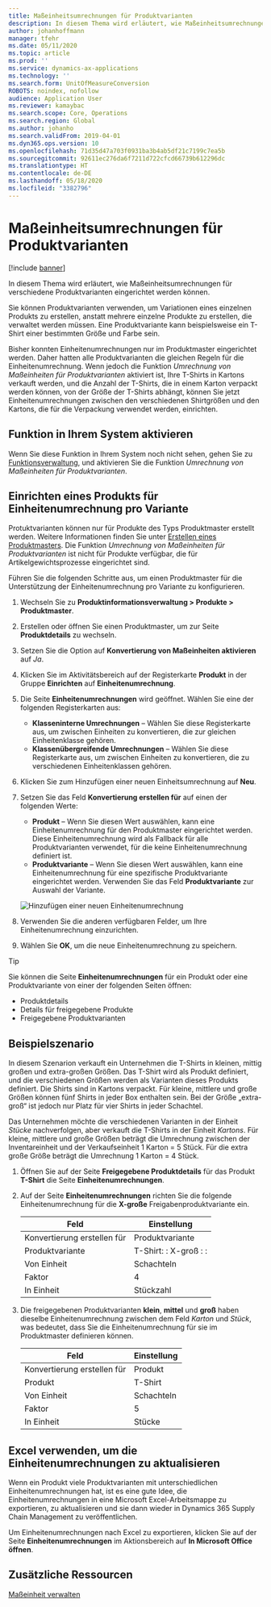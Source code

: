 ```yaml
---
title: Maßeinheitsumrechnungen für Produktvarianten
description: In diesem Thema wird erläutert, wie Maßeinheitsumrechnungen für Produktvarianten eingerichtet werden können. Zudem enthält es ein Beispiel für die Einstellung.
author: johanhoffmann
manager: tfehr
ms.date: 05/11/2020
ms.topic: article
ms.prod: ''
ms.service: dynamics-ax-applications
ms.technology: ''
ms.search.form: UnitOfMeasureConversion
ROBOTS: noindex, nofollow
audience: Application User
ms.reviewer: kamaybac
ms.search.scope: Core, Operations
ms.search.region: Global
ms.author: johanho
ms.search.validFrom: 2019-04-01
ms.dyn365.ops.version: 10
ms.openlocfilehash: 71d35d47a703f0931ba3b4ab5df21c7199c7ea5b
ms.sourcegitcommit: 92611ec276da6f7211d722cfcd66739b612296dc
ms.translationtype: HT
ms.contentlocale: de-DE
ms.lasthandoff: 05/18/2020
ms.locfileid: "3382796"
---
```

# <a name="unit-of-measure-conversion-per-product-variant"></a>Maßeinheitsumrechnungen für Produktvarianten

[!include [banner](../includes/banner.md)]

In diesem Thema wird erläutert, wie Maßeinheitsumrechnungen für verschiedene Produktvarianten eingerichtet werden können.

Sie können Produktvarianten verwenden, um Variationen eines einzelnen Produkts zu erstellen, anstatt mehrere einzelne Produkte zu erstellen, die verwaltet werden müssen. Eine Produktvariante kann beispielsweise ein T-Shirt einer bestimmten Größe und Farbe sein.

Bisher konnten Einheitenumrechnungen nur im Produktmaster eingerichtet werden. Daher hatten alle Produktvarianten die gleichen Regeln für die Einheitenumrechnung. Wenn jedoch die Funktion *Umrechnung von Maßeinheiten für Produktvarianten* aktiviert ist, Ihre T-Shirts in Kartons verkauft werden, und die Anzahl der T-Shirts, die in einem Karton verpackt werden können, von der Größe der T-Shirts abhängt, können Sie jetzt Einheitenumrechnungen zwischen den verschiedenen Shirtgrößen und den Kartons, die für die Verpackung verwendet werden, einrichten.

## <a name="turn-on-the-feature-in-your-system"></a>Funktion in Ihrem System aktivieren

Wenn Sie diese Funktion in Ihrem System noch nicht sehen, gehen Sie zu [Funktionsverwaltung](../../fin-ops-core/fin-ops/get-started/feature-management/feature-management-overview.md), und aktivieren Sie die Funktion *Umrechnung von Maßeinheiten für Produktvarianten*.

## <a name="set-up-a-product-for-unit-conversion-per-variant"></a>Einrichten eines Produkts für Einheitenumrechnung pro Variante

Protuktvarianten können nur für Produkte des Typs Produktmaster erstellt werden. Weitere Informationen finden Sie unter [Erstellen eines Produktmasters](tasks/create-product-master.md). Die Funktion *Umrechnung von Maßeinheiten für Produktvarianten* ist nicht für Produkte verfügbar, die für Artikelgewichtsprozesse eingerichtet sind.

Führen Sie die folgenden Schritte aus, um einen Produktmaster für die Unterstützung der Einheitenumrechnung pro Variante zu konfigurieren.

1. Wechseln Sie zu **Produktinformationsverwaltung \> Produkte \> Produktmaster**.
1. Erstellen oder öffnen Sie einen Produktmaster, um zur Seite **Produktdetails** zu wechseln.
1. Setzen Sie die Option auf **Konvertierung von Maßeinheiten aktivieren** auf *Ja*.
1. Klicken Sie im Aktivitätsbereich auf der Registerkarte **Produkt** in der Gruppe **Einrichten** auf **Einheitenumrechnung**.
1. Die Seite **Einheitenumrechnungen** wird geöffnet. Wählen Sie eine der folgenden Registerkarten aus:

    - **Klasseninterne Umrechnungen** – Wählen Sie diese Registerkarte aus, um zwischen Einheiten zu konvertieren, die zur gleichen Einheitenklasse gehören.
    - **Klassenübergreifende Umrechnungen** – Wählen Sie diese Registerkarte aus, um zwischen Einheiten zu konvertieren, die zu verschiedenen Einheitenklassen gehören.

1. Klicken Sie zum Hinzufügen einer neuen Einheitsumrechnung auf **Neu**.
1. Setzen Sie das Feld **Konvertierung erstellen für** auf einen der folgenden Werte:

    - **Produkt** – Wenn Sie diesen Wert auswählen, kann eine Einheitenumrechnung für den Produktmaster eingerichtet werden. Diese Einheitenumrechnung wird als Fallback für alle Produktvarianten verwendet, für die keine Einheitenumrechnung definiert ist.
    - **Produktvariante** – Wenn Sie diesen Wert auswählen, kann eine Einheitenumrechnung für eine spezifische Produktvariante eingerichtet werden. Verwenden Sie das Feld **Produktvariante** zur Auswahl der Variante.

    ![Hinzufügen einer neuen Einheitenumrechnung](media/uom-new-conversion.png "Hinzufügen einer neuen Einheitenumrechnung")

1. Verwenden Sie die anderen verfügbaren Felder, um Ihre Einheitenumrechnung einzurichten.
1. Wählen Sie **OK**, um die neue Einheitenumrechnung zu speichern.

> [!TIP]
> Sie können die Seite **Einheitenumrechnungen** für ein Produkt oder eine Produktvariante von einer der folgenden Seiten öffnen:
> 
> - Produktdetails
> - Details für freigegebene Produkte
> - Freigegebene Produktvarianten

## <a name="example-scenario"></a>Beispielszenario

In diesem Szenarion verkauft ein Unternehmen die T-Shirts in kleinen, mittig großen und extra-großen Größen. Das T-Shirt wird als Produkt definiert, und die verschiedenen Größen werden als Varianten dieses Produkts definiert. Die Shirts sind in Kartons verpackt. Für kleine, mittlere und große Größen können fünf Shirts in jeder Box enthalten sein. Bei der Größe „extra-groß“ ist jedoch nur Platz für vier Shirts in jeder Schachtel.

Das Unternehmen möchte die verschiedenen Varianten in der Einheit *Stücke* nachverfolgen, aber verkauft die T-Shirts in der Einheit *Kartons*. Für kleine, mittlere und große Größen beträgt die Umrechnung zwischen der Inventareinheit und der Verkaufseinheit 1 Karton = 5 Stück. Für die extra große Größe beträgt die Umrechnung 1 Karton = 4 Stück.

1. Öffnen Sie auf der Seite **Freigegebene Produktdetails** für das Produkt **T-Shirt** die Seite **Einheitenumrechnungen**.
1. Auf der Seite **Einheitenumrechnungen** richten Sie die folgende Einheitenumrechnung für die **X-große** Freigabenproduktvariante ein.

    | Feld                 | Einstellung                 |
    |-----------------------|-------------------------|
    | Konvertierung erstellen für | Produktvariante         |
    | Produktvariante       | T-Shirt: : X-groß : : |
    | Von Einheit             | Schachteln                   |
    | Faktor                | 4                       |
    | In Einheit               | Stückzahl                  |

1. Die freigegebenen Produktvarianten **klein**, **mittel** und **groß** haben dieselbe Einheitenumrechnung zwischen dem Feld *Karton* und *Stück*, was bedeutet, dass Sie die Einheitenumrechnung für sie im Produktmaster definieren können.

    | Feld                 | Einstellung |
    |-----------------------|---------|
    | Konvertierung erstellen für | Produkt |
    | Produkt               | T-Shirt |
    | Von Einheit             | Schachteln   |
    | Faktor                | 5       |
    | In Einheit               | Stücke  |

## <a name="using-excel-to-update-the-unit-conversions"></a>Excel verwenden, um die Einheitenumrechnungen zu aktualisieren

Wenn ein Produkt viele Produktvarianten mit unterschiedlichen Einheitenumrechnungen hat, ist es eine gute Idee, die Einheitenumrechnungen in eine Microsoft Excel-Arbeitsmappe zu exportieren, zu aktualisieren und sie dann wieder in Dynamics 365 Supply Chain Management zu veröffentlichen.

Um Einheitenumrechnungen nach Excel zu exportieren, klicken Sie auf der Seite **Einheitenumrechnungen** im Aktionsbereich auf **In Microsoft Office öffnen**.

## <a name="additional-resources"></a>Zusätzliche Ressourcen

[Maßeinheit verwalten](tasks/manage-unit-measure.md)
